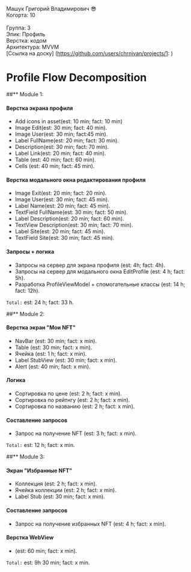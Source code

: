 Машук Григорий Владимирович :sunglasses:
<br /> Когорта: 10   
<br /> Группа: 3
<br /> Эпик: Профиль
<br /> Верстка: кодом
<br /> Архитектура: MVVM
<br /> [Ссылка на доску] (https://github.com/users/chrnivan/projects/1: )

# Profile Flow Decomposition   

##** Module 1:

#### Верстка экрана профиля 
- Add icons in asset(est: 10 min; fact: 10 min)
- Image Edit(est: 30 min; fact: 40 min).
- Image User(est: 30 min; fact:45 min).
- Label FullName(est: 20 min; fact: 30 min).
- Description(est: 30 min; fact: 70 min).   
- Label Link(est: 20 min; fact: 40 min).
- Table (est: 40 min; fact: 60 min).
- Cells (est: 40 min; fact: 45 min).

#### Верстка модального окна редактирования профиля
- Image Exit(est: 20 min; fact: 20 min).
- Image User(est: 30 min; fact: 45 min).
- Label Name(est: 20 min; fact: 45 min).
- TextField FullName(est: 30 min; fact: 50 min).  
- Label Description(est: 20 min; fact: 60 min).
- TextView Description(est: 30 min; fact: 70 min).
- Label Site(est: 20 min; fact: 45 min).
- TextField Site(est: 30 min; fact: 45 min).

#### Запросы + логика
- Запросы на сервер для экрана профиля (est: 4h; fact: 4h).
- Запросы на сервер для модального окна EditProfile (est: 4 h; fact: 5h).
- Разработка ProfileViewModel + спомогательные классы (est: 14 h; fact: 12h).

`Total:` est: 24 h; fact: 33 h.

##** Module 2:

#### Верстка экран "Мои NFT"

- NavBar (est: 30 min; fact: x min).
- Table (est: 30 min; fact: x min).  
- Ячейка (est: 1 h; fact: x min).
- Label StubView (est: 30 min; fact: x min).
- Alert (est: 40 min; fact: x min).

#### Логика
- Сортировка по цене (est: 2 h; fact: x min).
- Сортировка по рейтнгу (est: 2 h; fact: x min).
- Сортировка по названию (est: 2 h; fact: x min).

#### Составление запросов
- Запрос на получение NFT (est: 3 h; fact: x min).

`Total:` est: 12 h; fact: x min.

##** Module 3:

#### Экран "Избранные NFT"

- Коллекция (est: 2 h; fact: x min).
- Ячейка коллекции (est: 2 h; fact: x min).
- Label Stub (est: 30 min; fact: x min).                
                                                   
#### Составление запросов
- Запрос на получение избранных NFT (est: 4 h; fact: x min).

#### Верстка WebView
- (est: 60 min; fact: x min).

`Total:` est: 9h 30 min; fact: x min.

